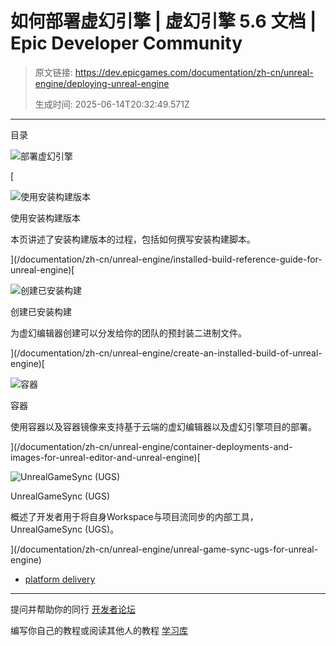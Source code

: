# 如何部署虚幻引擎 | 虚幻引擎 5.6 文档 | Epic Developer Community

> 原文链接: https://dev.epicgames.com/documentation/zh-cn/unreal-engine/deploying-unreal-engine
> 
> 生成时间: 2025-06-14T20:32:49.571Z

---

目录

![部署虚幻引擎](https://dev.epicgames.com/community/api/documentation/image/cbbdf317-3089-49e7-86c5-95f2700c2f80?resizing_type=fill&width=1920&height=335)

[

![使用安装构建版本](https://d1iv7db44yhgxn.cloudfront.net/documentation/images/45b5c146-ea96-4eb7-babe-95bad561db3d/placeholder_topic.png)

使用安装构建版本

本页讲述了安装构建版本的过程，包括如何撰写安装构建脚本。





](/documentation/zh-cn/unreal-engine/installed-build-reference-guide-for-unreal-engine)[

![创建已安装构建](https://d1iv7db44yhgxn.cloudfront.net/documentation/images/f27501d8-774e-4de4-bc1a-8a9d082da0ed/placeholder_topic.png)

创建已安装构建

为虚幻编辑器创建可以分发给你的团队的预封装二进制文件。





](/documentation/zh-cn/unreal-engine/create-an-installed-build-of-unreal-engine)[

![容器](https://d1iv7db44yhgxn.cloudfront.net/documentation/images/e134140c-2e4a-41bd-91f6-1bf41b18ae53/placeholder_topic.png)

容器

使用容器以及容器镜像来支持基于云端的虚幻编辑器以及虚幻引擎项目的部署。





](/documentation/zh-cn/unreal-engine/container-deployments-and-images-for-unreal-editor-and-unreal-engine)[

![UnrealGameSync (UGS)](https://d1iv7db44yhgxn.cloudfront.net/documentation/images/f0d756eb-70b8-4311-9982-109e99922345/placeholder_topic.png)

UnrealGameSync (UGS)

概述了开发者用于将自身Workspace与项目流同步的内部工具，UnrealGameSync (UGS)。





](/documentation/zh-cn/unreal-engine/unreal-game-sync-ugs-for-unreal-engine)

-   [platform delivery](https://dev.epicgames.com/community/search?query=platform%20delivery)

* * *

提问并帮助你的同行 [开发者论坛](https://forums.unrealengine.com/categories?tag=unreal-engine)

编写你自己的教程或阅读其他人的教程 [学习库](https://dev.epicgames.com/community/unreal-engine/learning)